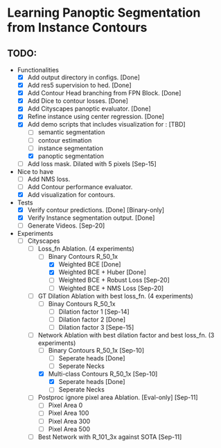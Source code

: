 # Learning Panoptic Segmentation from Instance Contours 
## TODO:
* Functionalities
  - [x] Add output directory in configs. [Done]
  - [x] Add res5 supervision to hed. [Done]
  - [x] Add Contour Head branching from FPN Block. [Done]
  - [x] Add Dice to contour losses. [Done]
  - [x] Add Cityscapes panoptic evaluator. [Done]
  - [x] Refine instance using center regression. [Done]
  - [x] Add demo scripts that includes visualization for : [TBD]
    - [ ] semantic segmentation 
    - [ ] contour estimation
    - [ ] instance segmentation 
    - [x] panoptic segmentation
  - [ ] Add loss mask. Dilated with 5 pixels [Sep-15]

* Nice to have
  - [ ] Add NMS loss.
  - [ ] Add Contour performance evaluator.
  - [x] Add visualization for contours.

* Tests
  - [x] Verify contour predictions. [Done] [Binary-only]
  - [x] Verify Instance segmentation output. [Done]
  - [ ] Generate Videos. [Sep-20]

* Experiments 
  - [ ] Cityscapes
    - [ ] Loss_fn Ablation. (4 experiments)
        - [ ] Binary Contours R_50_1x 
            - [x] Weighted BCE [Done]
            - [x] Weighted BCE + Huber [Done]
            - [ ] Weighted BCE + Robust Loss [Sep-20]
            - [ ] Weighted BCE + NMS Loss [Sep-20]
    - [ ] GT Dilation Ablation with best loss_fn. (4 experiments)
        - [ ] Binay Contours R_50_1x
            - [ ] Dilation factor 1 [Sep-14]
            - [ ] Dilation factor 2 [Done]
            - [ ] Dilation factor 3 [Sepe-15]
    - [ ] Network Ablation with best dilation factor and best loss_fn. (3 experiments)
        - [ ] Binary Contours R_50_1x [Sep-10]
            - [ ] Seperate heads [Done]
            - [ ] Seperate Necks
        - [x] Multi-class Contours R_50_1x [Sep-10]
            - [x] Seperate heads [Done]
            - [ ] Seperate Necks
    - [ ] Postproc ignore pixel area Ablation. [Eval-only] [Sep-11]
        - [ ] Pixel Area 0 
        - [ ] Pixel Area 100
        - [ ] Pixel Area 300
        - [ ] Pixel Area 500
    - [ ] Best Network with R_101_3x against SOTA [Sep-11]
